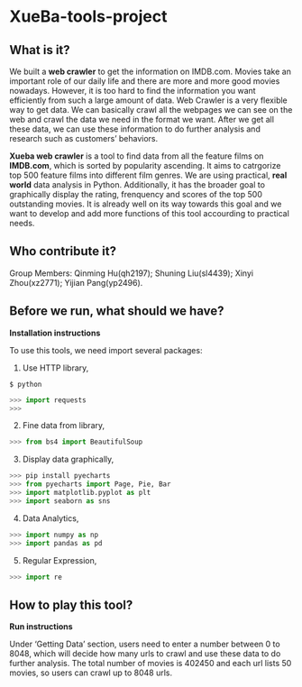 # XueBa-tools-project


## What is it?
We built a **web crawler** to get the information on IMDB.com. 
Movies take an important role of our daily life and there are more and more good movies nowadays. However, it is too hard to find the information you want efficiently from such a large amount of data. 
Web Crawler is a very flexible way to get data. We can basically crawl all the webpages we can see on the web and crawl the data we need in the format we want. After we get all these data, we can use these information to do further analysis and research such as customers’ behaviors.

**Xueba web crawler** is a tool to find data from all the feature films on **IMDB.com**, which is sorted by popularity ascending. It aims to catrgorize top 500 feature films into different film genres. We are using practical, **real world** data analysis in Python. Additionally, it has the broader goal to graphically display the rating, frenquency and scores of the top 500 outstanding movies. It is already well on its way towards this goal and we want to develop and add more functions of this tool accourding to practical needs. 


## Who contribute it?
Group Members: Qinming Hu(qh2197);
               Shuning Liu(sl4439);
               Xinyi Zhou(xz2771);
               Yijian Pang(yp2496).
               

## Before we run, what should we have?

**Installation instructions**

To use this tools, we need import several packages:
1. Use HTTP library,
```shell
$ python
```
```python
>>> import requests 
>>>
```
2. Fine data from library,
```python
>>> from bs4 import BeautifulSoup
```
3. Display data graphically,
```python
>>> pip install pyecharts
>>> from pyecharts import Page, Pie, Bar
>>> import matplotlib.pyplot as plt
>>> import seaborn as sns
```
4. Data Analytics,
```python
>>> import numpy as np
>>> import pandas as pd
```
5. Regular Expression,
```python
>>> import re
```

## How to play this tool?

**Run instructions**

Under ‘Getting Data’ section, users need to enter a number between 0 to 8048, which will decide how many urls to crawl and use these data to do further analysis. 
The total number of movies is 402450 and each url lists 50 movies, so users can crawl up to 8048 urls. 

